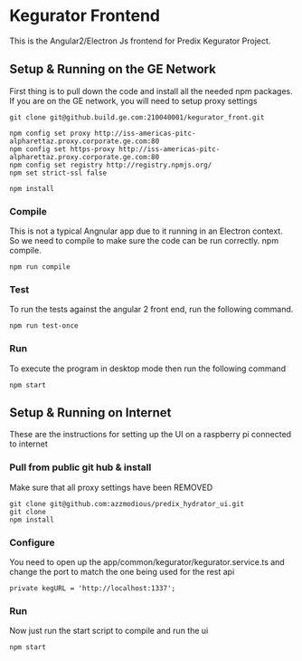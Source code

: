 # Kegurator Frontend
This is the Angular2/Electron Js frontend for Predix Kegurator Project. 

## Setup & Running on the GE Network
First thing is to pull down the code and install all the needed npm packages. If you are on the GE network, you will need to setup proxy settings
```
git clone git@github.build.ge.com:210040001/kegurator_front.git

npm config set proxy http://iss-americas-pitc-alpharettaz.proxy.corporate.ge.com:80
npm config set https-proxy http://iss-americas-pitc-alpharettaz.proxy.corporate.ge.com:80
npm config set registry http://registry.npmjs.org/
npm set strict-ssl false

npm install

```
### Compile
This is not a typical Angnular app due to it running in an Electron context. So we need to compile to make sure the code can be run correctly.
npm compile. 

```
npm run compile
```

### Test 
To run the tests against the angular 2 front end, run the following command. 
```
npm run test-once 
```

### Run 
To execute the program in desktop mode then run the following command 
```
npm start
```

## Setup & Running on Internet 
These are the instructions for setting up the UI on a raspberry pi connected to internet 

### Pull from public git hub & install
Make sure that all proxy settings have been REMOVED

```
git clone git@github.com:azzmodious/predix_hydrator_ui.git
git clone 
npm install
```
### Configure
You need to open up the app/common/kegurator/kegurator.service.ts and change the port to match the one being used for the rest api

```
private kegURL = 'http://localhost:1337';
```

### Run 
Now just run the start script to compile and run the ui 
```
npm start
```